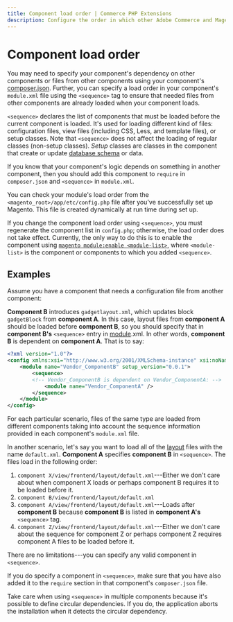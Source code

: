 ```yaml
---
title: Component load order | Commerce PHP Extensions
description: Configure the order in which other Adobe Commerce and Magento Open source components should load before loading your component.
---
```


# Component load order

You may need to specify your component's dependency on other components or files from other components using your component's [composer.json](component-name.md#add-a-composerjson-file). Further, you can specify a load order in your component's `module.xml` file using the `<sequence>` tag to ensure that needed files from other components are already loaded when your component loads.

`<sequence>` declares the list of components that must be loaded before the current component is loaded. It's used for loading different kind of files: configuration files, view files (including CSS, Less, and template files), or setup classes. Note that `<sequence>` does not affect the loading of regular classes (non-setup classes).
*Setup* classes are classes in the component that create or update [database schema](https://glossary.magento.com/database-schema) or data.

If you know that your component's logic depends on something in another component, then you should add this component to `require` in `composer.json` and `<sequence>` in `module.xml`.

You can check your module's load order from the `<magento_root>/app/etc/config.php` file after you've successfully set up Magento. This file is created dynamically at run time during set up.

<InlineAlert variant="info" slots="text"/>

If you change the component load order using `<sequence>`, you must regenerate the component list in `config.php`; otherwise, the load order does not take effect. Currently, the only way to do this is to enable the component using [`magento module:enable <module-list>`](https://devdocs.magento.com/guides/v2.4/install-gde/install/cli/install-cli-subcommands-enable.html#instgde-cli-subcommands-enable-disable), where `<module-list>` is the component or components to which you added `<sequence>`.

## Examples

Assume you have a component that needs a configuration file from another component:

__Component B__ introduces `gadgetlayout.xml`, which updates block `gadgetBlock` from __component A__. In this case, layout files from __component A__ should be loaded before __component B__, so you should specify that in __component B's__ `<sequence>` entry in [module](https://glossary.magento.com/module).xml. In other words, __component B__ is dependent on __component A__. That is to say:

```xml
<?xml version="1.0"?>
<config xmlns:xsi="http://www.w3.org/2001/XMLSchema-instance" xsi:noNamespaceSchemaLocation="urn:magento:framework:Module/etc/module.xsd">
    <module name="Vendor_ComponentB" setup_version="0.0.1">
        <sequence>
        <!-- Vendor_ComponentB is dependent on Vendor_ComponentA: -->
            <module name="Vendor_ComponentA" />
        </sequence>
    </module>
</config>
```

For each particular scenario, files of the same type are loaded from different components taking into account the sequence information provided in each component's `module.xml` file.

In another scenario, let's say you want to load all of the [layout](https://glossary.magento.com/layout) files with the name `default.xml`. __Component A__ specifies __component B__ in `<sequence>`. The files load in the following order:

1. `component X/view/frontend/layout/default.xml`---Either we don't care about when component X loads or perhaps component B requires it to be loaded before it.
1. `component B/view/frontend/layout/default.xml`
1. `component A/view/frontend/layout/default.xml`---Loads after __component B__ because __component B__ is listed in __component A's__ `<sequence>` tag.
1. `component Z/view/frontend/layout/default.xml`---Either we don't care about the sequence for component Z or perhaps component Z requires component A files to be loaded before it.

There are no limitations---you can specify any valid component in `<sequence>`.

If you do specify a component in `<sequence>`, make sure that you have also added it to the `require` section in that component's `composer.json` file.

<InlineAlert variant="info" slots="text"/>

Take care when using `<sequence>` in multiple components because it's possible to define circular dependencies. If you do, the application aborts the installation when it detects the circular dependency.
